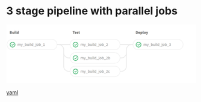 # 3 stage pipeline with parallel jobs

![3 stage pipeline with parallel jobs](/images/3-stage-pipeline-with-parallel-jobs.png)

[yaml](/ci/yaml/3-stage-pipeline-with-parallel-jobs.yaml)
